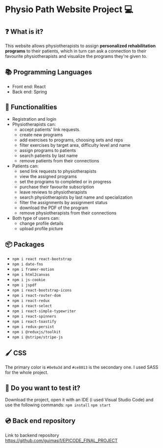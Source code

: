 # Physio Path Website Project :computer:

## :question: What is it?

This website allows physiotherapists to assign **personalized rehabilitation programs** to their patients, which in turn can ask a connection to their favourite physiotherapists and visualize the programs they're given to.

## :books: Programming Languages

- Front end: React
- Back end: Spring

## :mechanical_arm: Functionalities

- Registration and login
- Physiotherapists can:
  - accept patients' link requests.
  - create new programs
  - add exercises to programs, choosing sets and reps
  - filter exercises by target area, difficulty level and name
  - assign programs to patients
  - search patients by last name
  - remove patients from their connections
- Patients can:
  - send link requests to physiotherapists
  - view the assigned programs
  - set the programs to completed or in progress
  - purchase their favourite subscription
  - leave reviews to physiotherapists
  - search physiotherapists by last name and specialization
  - filter the assignments by assignment status
  - download the PDF of the program
  - remove physiotherapists from their connections
- Both type of users can:
  - change profile details
  - upload profile picture

## :package: Packages

- `npm i react react-bootstrap`
- `npm i date-fns`
- `npm i framer-motion`
- `npm i html2canvas`
- `npm i js-cookie`
- `npm i jspdf`
- `npm i react-bootstrap-icons`
- `npm i react-router-dom`
- `npm i react-redux`
- `npm i react-select`
- `npm i react-simple-typewriter`
- `npm i react-spinners`
- `npm i react-toastify`
- `npm i redux-persist`
- `npm i @reduxjs/toolkit`
- `npm i @stripe/stripe-js`

## :paintbrush: CSS

The primary color is `#0e9a3d` and `#ce8013` is the secondary one. I used SASS for the whole project.

## :microscope: Do you want to test it?

Download the project, open it with an IDE (i used Visual Studio Code) and use the following commands:
`npm install`
`npm start`

## :cd: Back end repository

Link to backend repository
https://github.com/guimasi1/EPICODE_FINAL_PROJECT
